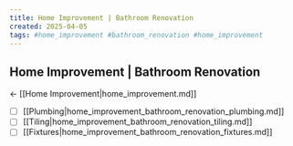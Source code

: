 ```yaml
---
title: Home Improvement | Bathroom Renovation
created: 2025-04-05
tags: #home_improvement #bathroom_renovation #home_improvement
---
```


## Home Improvement | Bathroom Renovation
← [[Home Improvement|home_improvement.md]]

- [ ] [[Plumbing|home_improvement_bathroom_renovation_plumbing.md]]
- [ ] [[Tiling|home_improvement_bathroom_renovation_tiling.md]]
- [ ] [[Fixtures|home_improvement_bathroom_renovation_fixtures.md]]